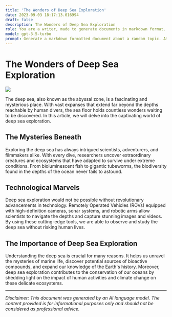 ```yaml
---
title: 'The Wonders of Deep Sea Exploration'
date: 2023-09-03 18:17:13.016994
draft: false
description: The Wonders of Deep Sea Exploration
role: You are a writer, made to generate documents in markdown format. It is very important that all of the documents you generate are in valid markdown format.
model: gpt-3.5-turbo
prompt: Generate a markdown formatted document about a random topic. At the bottom, include a disclaimer explaining that the document was generated by you. The first line of the document should be the title. Make sure that the entire document is in proper markdown format, using a mix of various tags to make the document visually appealing.
---
```


# The Wonders of Deep Sea Exploration

![](https://images.unsplash.com/photo-1564754872-c5fd2d3c7d0e)

The deep sea, also known as the abyssal zone, is a fascinating and mysterious place. With vast expanses that extend far beyond the depths reachable by human divers, the sea floor holds countless wonders waiting to be discovered. In this article, we will delve into the captivating world of deep sea exploration.

## The Mysteries Beneath

Exploring the deep sea has always intrigued scientists, adventurers, and filmmakers alike. With every dive, researchers uncover extraordinary creatures and ecosystems that have adapted to survive under extreme conditions. From bioluminescent fish to gigantic tubeworms, the biodiversity found in the depths of the ocean never fails to astound.

## Technological Marvels

Deep sea exploration would not be possible without revolutionary advancements in technology. Remotely Operated Vehicles (ROVs) equipped with high-definition cameras, sonar systems, and robotic arms allow scientists to navigate the depths and capture stunning images and videos. By using these cutting-edge tools, we are able to observe and study the deep sea without risking human lives.

## The Importance of Deep Sea Exploration

Understanding the deep sea is crucial for many reasons. It helps us unravel the mysteries of marine life, discover potential sources of bioactive compounds, and expand our knowledge of the Earth's history. Moreover, deep sea exploration contributes to the conservation of our oceans by shedding light on the impact of human activities and climate change on these delicate ecosystems.

---

*Disclaimer: This document was generated by an AI language model. The content provided is for informational purposes only and should not be considered as professional advice.*